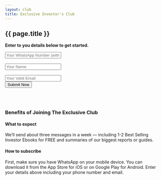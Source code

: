 ```yaml
---
layout: club
title: Exclusive Investor's Club
---
```

<section>
    <div class="section-title">
        <h1><span>{{ page.title }}</span></h1>
    </div>

<strong>Enter to you details below to get started.</strong>

<form action="https://send.pageclip.co/pJDKofkNAyqkwTtBwlIXknP01775P9yT" class="pageclip-form" method="post">
 
 <div class="form-group row">
     <div class="col-md-6">
  <input class="form-control" type="text" name="whatsapp" placeholder="Your WhatsApp Number (with Country Code)" required />
</div>
    <br>
    
 <div class="col-md-6">
 <input class="form-control" type="text" name="name" placeholder="Your Name" required />
 </div>
<br>
 <div class="col-md-6">
  <input class="form-control" type="email" name="email" placeholder="Your Valid Email" required />
</div>

</div>

  <button type="submit" class="btn btn-success pageclip-form__submit">
    <span>Submit Now</span>
  </button>
</form>

<br>
<br>
<h3>Benefits of Joining The Exclusive Club</h3>

<h4> What to expect</h4>
We’ll send about three messages in a week — including 1-2 Best Selling Investor Ebooks for FREE and summaries of our biggest reports or guides. 

 <h4> How to subscribe</h4> 
First, make sure you have WhatsApp on your mobile device. You can download it from the App Store for iOS or on Google Play for Android. Enter your details above including your phone number and email. 

 
 
</section>
